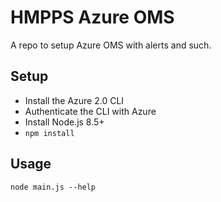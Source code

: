 # HMPPS Azure OMS

A repo to setup Azure OMS with alerts and such.

## Setup

  * Install the Azure 2.0 CLI
  * Authenticate the CLI with Azure
  * Install Node.js 8.5+
  * `npm install`

## Usage

```
node main.js --help
```
